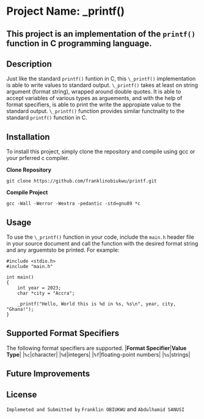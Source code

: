 # Project Name: \_printf()
## This project is an implementation of the `printf()` function in C programming language.

## Description
Just like the standard `printf()` funtion in C, this `\_printf()` implementation is able to write values to standard output.
`\_printf()` takes at least on string argument (format string), wrapped around double quotes. It is able to accept variables of various types as arguements, and with the help of format specifiers, is able to print the write the appropiate value to the standard output.
`\_printf()` function provides similar functnality to the standard `printf()` function in C.

## Installation
To install this project, simply clone the repository and compile using gcc or your prferred c compiler.

**Clone Repository**
```
git clone https://github.com/franklinobiukwu/printf.git
```

**Compile Project**
```
gcc -Wall -Werror -Wextra -pedantic -std=gnu89 *c
```

## Usage
To use the `\_printf()` function in your code, include the `main.h` header file in your source document and call the function with the desired format string and any arguemtsto be printed. For example:

```
#include <stdio.h>
#include "main.h"

int main()
{
	int year = 2023;
	char *city = "Accra";

	_printf("Hello, World this is %d in %s, %s\n", year, city, "Ghana!");
}
```

## Supported Format Specifiers
The following format specifiers are supported.
|**Format Specifier**|**Value Type**|
|`%c`|character|
|`%d`|integers|
|`%f`|floating-point numbers|
|`%s`|strings|

## Future Improvements

## License

```Implemeted and Submitted by```
```Franklin OBIUKWU``` and ```Abdulhamid SANUSI```
